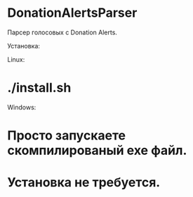 # DonationAlertsParser
Парсер голосовых с Donation Alerts.

Установка:

Linux:
# ./install.sh
Windows:
# Просто запускаете скомпилированый exe файл.
# Установка не требуется.
